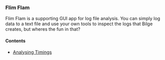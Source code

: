 ### Flim Flam

Flim Flam is a supporting GUI app for log file analysis. You can simply log data to a text file and use your own tools to inspect the logs that Bilge creates, but wheres the fun in that?


#### Contents 

* [Analysing Timings](.\TraceTimings.md)
